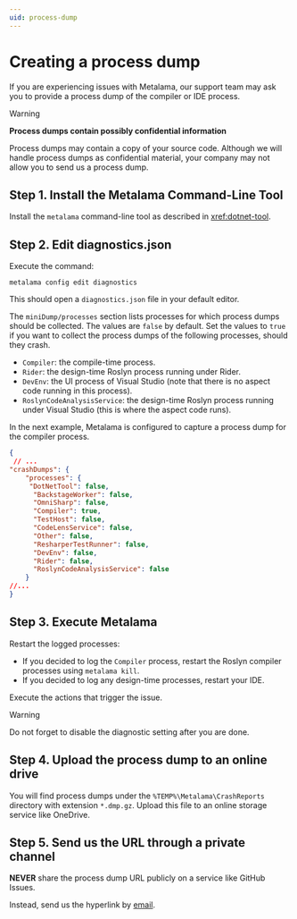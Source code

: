 ```yaml
---
uid: process-dump
---
```


# Creating a process dump

If you are experiencing issues with Metalama, our support team may ask you to provide a process dump of the compiler or IDE process.

> [!WARNING]
> **Process dumps contain possibly confidential information**
>
> Process dumps may contain a copy of your source code. Although we will handle process dumps as confidential material, your company may not allow you to send us a process dump.


## Step 1. Install the Metalama Command-Line Tool

Install the `metalama` command-line tool as described in <xref:dotnet-tool>.

## Step 2. Edit diagnostics.json

Execute the command:

```
metalama config edit diagnostics
```

This should open a `diagnostics.json` file in your default editor.

The `miniDump/processes` section lists processes for which process dumps should be collected. The values are `false` by default. Set the values to `true` if you want to collect the process dumps of the following processes, should they crash.

* `Compiler`: the compile-time process.
* `Rider`: the design-time Roslyn process running under Rider.
* `DevEnv`: the UI process of Visual Studio (note that there is no aspect code running in this process).
* `RoslynCodeAnalysisService`: the design-time Roslyn process running under Visual Studio (this is where the aspect code runs).

In the next example, Metalama is configured to capture a process dump for the compiler process.


```json
{
 // ...
"crashDumps": {
    "processes": {
     "DotNetTool": false,
      "BackstageWorker": false,
      "OmniSharp": false,
      "Compiler": true,
      "TestHost": false,
      "CodeLensService": false,
      "Other": false,
      "ResharperTestRunner": false,
      "DevEnv": false,
      "Rider": false,
      "RoslynCodeAnalysisService": false
    }
//...
}

```

## Step 3. Execute Metalama

Restart the logged processes:

 * If you decided to log the `Compiler` process, restart the Roslyn compiler processes using `metalama kill`.
 * If you decided to log any design-time processes, restart your IDE.

Execute the actions that trigger the issue.

> [!WARNING]
> Do not forget to disable the diagnostic setting after you are done.

## Step 4. Upload the process dump to an online drive

You will find process dumps under the `%TEMP%\Metalama\CrashReports` directory with extension `*.dmp.gz`.
Upload this file to an online storage service like OneDrive.

## Step 5. Send us the URL through a private channel

**NEVER** share the process dump URL publicly on a service like GitHub Issues.

Instead, send us the hyperlink by [email](mailto:hello@postsharp.net).

